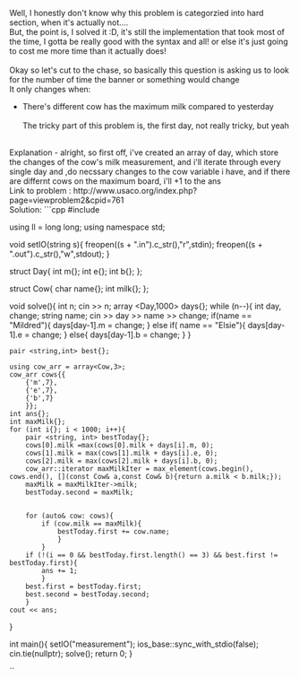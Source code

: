 Well, I honestly don't know why this problem is categorzied into hard section, when it's actually not....
<br>
But, the point is, I solved it :D, it's still the implementation that took most of the time, I gotta be really good with the syntax and all! or else it's just going to cost me more time than it actually does!
<br><br>
Okay so let's cut to the chase, so basically this question is asking us to look for the number of time the banner or something would change
<br>
It only changes when:
- There's different cow has the maximum milk compared to yesterday
<br><br>
The tricky part of this problem is, the first day, not really tricky, but yeah
<br>
Explanation
- alright, so first off, i've created an array of day, which store the changes of the cow's milk measurement, and i'll iterate through every single day and ,do necssary changes to the cow variable i have, and if there are differnt cows on the maximum board, i'll +1 to the ans
<br>
Link to problem : http://www.usaco.org/index.php?page=viewproblem2&cpid=761
<br>
Solution:
```cpp
#include <bits/stdc++.h>


using ll = long long;
using namespace std;

void setIO(string s){
	freopen((s + ".in").c_str(),"r",stdin);
	freopen((s + ".out").c_str(),"w",stdout);
	}

struct Day{
	int m{};
	int e{};
	int b{};
	};

struct Cow{
	char name{};
	int milk{};
	};

void solve(){
	int n;
	cin >> n;
	array <Day,1000> days{};
	while (n--){
		int day, change;
		string name;
		cin >> day >> name >> change;
		if(name == "Mildred"){
			days[day-1].m = change;
		}
		else if( name == "Elsie"){
			days[day-1].e = change;
		}
		else{
			days[day-1].b = change;
		}
	}

	
	pair <string,int> best{};

	using cow_arr = array<Cow,3>;
	cow_arr cows{{
		{'m',7},
		{'e',7},
		{'b',7}
		}};
	int ans{};
	int maxMilk{};
	for (int i{}; i < 1000; i++){
		pair <string, int> bestToday{};
		cows[0].milk =max(cows[0].milk + days[i].m, 0);
		cows[1].milk = max(cows[1].milk + days[i].e, 0);
		cows[2].milk = max(cows[2].milk + days[i].b, 0);
		cow_arr::iterator maxMilkIter = max_element(cows.begin(), cows.end(), [](const Cow& a,const Cow& b){return a.milk < b.milk;});
		maxMilk = maxMilkIter->milk;
		bestToday.second = maxMilk;


		for (auto& cow: cows){
			if (cow.milk == maxMilk){
				bestToday.first += cow.name;
				}
			}
		if (!(i == 0 && bestToday.first.length() == 3) && best.first != bestToday.first){
			ans += 1;
			}
		best.first = bestToday.first;
		best.second = bestToday.second;
		}
	cout << ans;
}



int main(){
	setIO("measurement");
	ios_base::sync_with_stdio(false);
	cin.tie(nullptr);
	solve();
	return 0;
	}

``
